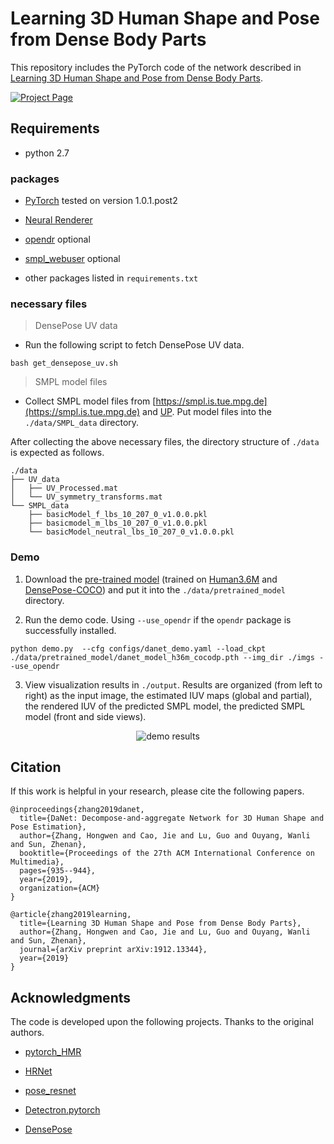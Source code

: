 # Learning 3D Human Shape and Pose from Dense Body Parts

This repository includes the PyTorch code of the network described in [Learning 3D Human Shape and Pose from Dense Body Parts](https://hongwenzhang.github.io/dense2mesh/pdf/learning3Dhuman.pdf).

[![Project Page](https://hongwenzhang.github.io/dense2mesh/img/framework.png "Project Page")](https://hongwenzhang.github.io/dense2mesh)

## Requirements

- python 2.7

### packages

- [PyTorch](https://www.pytorch.org) tested on version 1.0.1.post2

- [Neural Renderer](https://github.com/daniilidis-group/neural_renderer)

- [opendr](https://github.com/mattloper/opendr) optional

- [smpl_webuser](https://smpl.is.tue.mpg.de) optional

- other packages listed in `requirements.txt`

### necessary files

> DensePose UV data

- Run the following script to fetch DensePose UV data.

```
bash get_densepose_uv.sh
```
> SMPL model files

- Collect SMPL model files from [https://smpl.is.tue.mpg.de](https://smpl.is.tue.mpg.de) and [UP](https://github.com/classner/up/blob/master/models/3D/basicModel_neutral_lbs_10_207_0_v1.0.0.pkl). Put model files into the `./data/SMPL_data` directory.

After collecting the above necessary files, the directory structure of `./data` is expected as follows.  
```
./data
├── UV_data
│   ├── UV_Processed.mat
│   └── UV_symmetry_transforms.mat
└── SMPL_data
    ├── basicModel_f_lbs_10_207_0_v1.0.0.pkl
    ├── basicmodel_m_lbs_10_207_0_v1.0.0.pkl
    └── basicModel_neutral_lbs_10_207_0_v1.0.0.pkl
```

### Demo
1. Download the [pre-trained model](https://drive.google.com/drive/folders/1XlclE5EEX6OPWtQ9p1oubBDAqOcdhuqD?usp=sharing) (trained on [Human3.6M](http://vision.imar.ro/human3.6m/description.php) and [DensePose-COCO](https://densepose.org)) and put it into the `./data/pretrained_model` directory.

2. Run the demo code. Using `--use_opendr` if the `opendr` package is successfully installed.

```
python demo.py  --cfg configs/danet_demo.yaml --load_ckpt ./data/pretrained_model/danet_model_h36m_cocodp.pth --img_dir ./imgs --use_opendr
```

3. View visualization results in `./output`. Results are organized (from left to right) as the input image, the estimated IUV maps (global and partial), the rendered IUV of the predicted SMPL model, the predicted SMPL model (front and side views).

<p align='center'>
<img src='https://hongwenzhang.github.io/dense2mesh/img/demo_result.png' title='demo results' style='max-width:600px'></img>
</p>

## Citation
If this work is helpful in your research, please cite the following papers.
```
@inproceedings{zhang2019danet,
  title={DaNet: Decompose-and-aggregate Network for 3D Human Shape and Pose Estimation},
  author={Zhang, Hongwen and Cao, Jie and Lu, Guo and Ouyang, Wanli and Sun, Zhenan},
  booktitle={Proceedings of the 27th ACM International Conference on Multimedia},
  pages={935--944},
  year={2019},
  organization={ACM}
}

@article{zhang2019learning,
  title={Learning 3D Human Shape and Pose from Dense Body Parts},
  author={Zhang, Hongwen and Cao, Jie and Lu, Guo and Ouyang, Wanli and Sun, Zhenan},
  journal={arXiv preprint arXiv:1912.13344},
  year={2019}
}
```

## Acknowledgments

The code is developed upon the following projects. Thanks to the original authors.

- [pytorch_HMR](https://github.com/MandyMo/pytorch_HMR)

- [HRNet](https://github.com/leoxiaobin/deep-high-resolution-net.pytorch)

- [pose_resnet](https://github.com/Microsoft/human-pose-estimation.pytorch)

- [Detectron.pytorch](https://github.com/roytseng-tw/Detectron.pytorch)

- [DensePose](https://github.com/facebookresearch/DensePose)

